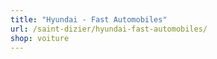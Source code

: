 ```yaml
---
title: "Hyundai - Fast Automobiles"
url: /saint-dizier/hyundai-fast-automobiles/
shop: voiture
---
```


